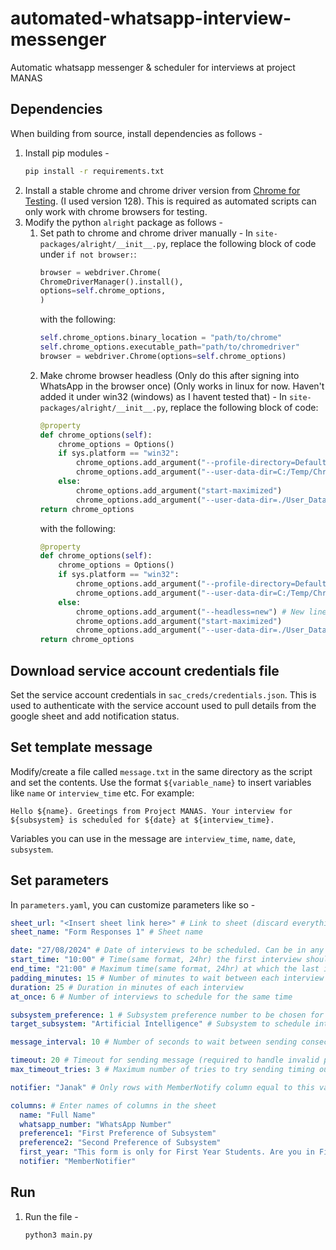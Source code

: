 # automated-whatsapp-interview-messenger
Automatic whatsapp messenger & scheduler for interviews at project MANAS

## Dependencies 
When building from source, install dependencies as follows -
1. Install pip modules - 
    ```bash
    pip install -r requirements.txt
    ```
2. Install a stable chrome and chrome driver version from [Chrome for Testing](https://googlechromelabs.github.io/chrome-for-testing/). (I used version 128). This is required as automated scripts can only work with chrome browsers for testing.
3. Modify the python `alright` package as follows - 
   1. Set path to chrome and chrome driver manually - 
        In `site-packages/alright/__init__.py`, replace the following block of code under ``if not browser:``:
        ```python    
        browser = webdriver.Chrome(
        ChromeDriverManager().install(),
        options=self.chrome_options,
        )
        ```
        with the following:
        ```python
        self.chrome_options.binary_location = "path/to/chrome"
        self.chrome_options.executable_path="path/to/chromedriver"
        browser = webdriver.Chrome(options=self.chrome_options)
        ```
    2. Make chrome browser headless (Only do this after signing into WhatsApp in the browser once) (Only works in linux for now. Haven't added it under win32 (windows) as I havent tested that) -
        In `site-packages/alright/__init__.py`, replace the following block of code:
        ```python
        @property
        def chrome_options(self):
            chrome_options = Options()
            if sys.platform == "win32":
                chrome_options.add_argument("--profile-directory=Default")
                chrome_options.add_argument("--user-data-dir=C:/Temp/ChromeProfile")
            else:
                chrome_options.add_argument("start-maximized")
                chrome_options.add_argument("--user-data-dir=./User_Data")
        return chrome_options
        ```
        with the following:
        ```python
        @property
        def chrome_options(self):
            chrome_options = Options()
            if sys.platform == "win32":
                chrome_options.add_argument("--profile-directory=Default")
                chrome_options.add_argument("--user-data-dir=C:/Temp/ChromeProfile")
            else:
                chrome_options.add_argument("--headless=new") # New line
                chrome_options.add_argument("start-maximized")
                chrome_options.add_argument("--user-data-dir=./User_Data")
        return chrome_options
        ```

## Download service account credentials file
Set the service account credentials in ``sac_creds/credentials.json``. This is used to authenticate with the service account used to pull details from the google sheet and add notification status.

## Set template message
Modify/create a file called `message.txt` in the same directory as the script and set the contents. Use the format ``${variable_name}`` to insert variables like ``name`` or ``interview_time`` etc. For example:
```
Hello ${name}. Greetings from Project MANAS. Your interview for ${subsystem} is scheduled for ${date} at ${interview_time}.
```
Variables you can use in the message are ``interview_time``, ``name``, ``date``, ``subsystem``.

## Set parameters
In `parameters.yaml`, you can customize parameters like so - 
```yaml
sheet_url: "<Insert sheet link here>" # Link to sheet (discard everything after the id i.e. from '/edit')
sheet_name: "Form Responses 1" # Sheet name

date: "27/08/2024" # Date of interviews to be scheduled. Can be in any format
start_time: "10:00" # Time(same format, 24hr) the first interview should start at
end_time: "21:00" # Maximum time(same format, 24hr) at which the last interview should end by
padding_minutes: 15 # Number of minutes to wait between each interview
duration: 25 # Duration in minutes of each interview
at_once: 6 # Number of interviews to schedule for the same time 

subsystem_preference: 1 # Subsystem preference number to be chosen for the interview.
target_subsystem: "Artificial Intelligence" # Subsystem to schedule interviews for. Set empty string("") or null for no restrictions. This must be the same string as in the sheet

message_interval: 10 # Number of seconds to wait between sending consecutive whatsapp messages

timeout: 20 # Timeout for sending message (required to handle invalid phone numbers)
max_timeout_tries: 3 # Maximum number of tries to try sending timing out messages

notifier: "Janak" # Only rows with MemberNotify column equal to this value will be considered (to split sending messages among people)

columns: # Enter names of columns in the sheet
  name: "Full Name"
  whatsapp_number: "WhatsApp Number"
  preference1: "First Preference of Subsystem"
  preference2: "Second Preference of Subsystem"
  first_year: "This form is only for First Year Students. Are you in First Year?"
  notifier: "MemberNotifier"
```

## Run
1. Run the file - 
    ```bash
    python3 main.py
    ```